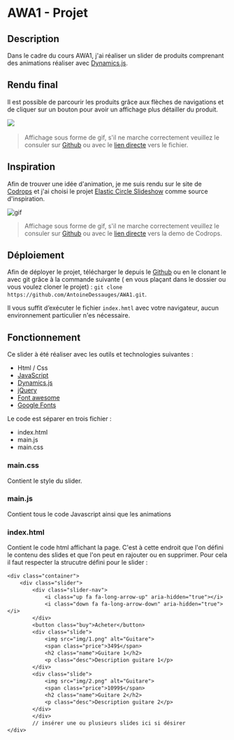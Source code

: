 
# AWA1 - Projet

## Description
Dans le cadre du cours AWA1, j'ai réaliser un slider de produits comprenant des animations réaliser avec [Dynamics.js](http://dynamicsjs.com/).

## Rendu final
Il est possible de parcourir les produits grâce aux flèches de navigations et de cliquer sur un bouton pour avoir un affichage plus détailler du produit.

<img src="/doc/1.gif?raw=true">

> Affichage sous forme de gif, s'il ne marche correctement veuillez le consuler sur [Github](https://github.com/AntoineDessauges/AWA1) ou avec le [lien directe](https://i.imgur.com/QeT00e7.gifv) vers le fichier.

## Inspiration
Afin de trouver une idée d'animation, je me suis rendu sur le site de [Codrops](https://tympanus.net/codrops/) et j'ai choisi le projet [Elastic Circle Slideshow](https://tympanus.net/codrops/2016/01/27/elastic-circle-slideshow/) comme source d'inspiration.

![gif](https://kek.gg/i/6MSz4d.gif)

> Affichage sous forme de gif, s'il ne marche correctement veuillez le consuler sur [Github](https://github.com/AntoineDessauges/AWA1) ou avec le [lien directe](https://tympanus.net/Development/ElasticCircleSlideshow/) vers la demo de Codrops.

## Déploiement
Afin de déployer le projet, télécharger le depuis le [Github](https://github.com/AntoineDessauges/AWA1) ou en le  clonant le avec git grâce à la commande suivante ( en vous plaçant dans le dossier ou vous voulez cloner le projet) : `git clone https://github.com/AntoineDessauges/AWA1.git`.

Il vous suffit d’exécuter le fichier `index.hmtl` avec votre navigateur, aucun environnement particulier n'es nécessaire.

## Fonctionnement
Ce slider à été réaliser avec les outils et technologies suivantes :
 
 - Html / Css
 - [JavaScript](https://www.javascript.com/)
 - [Dynamics.js](http://dynamicsjs.com/)
 - [jQuery](https://jquery.com/)
 - [Font awesome](http://fontawesome.io/icons/)
 - [Google Fonts](https://fonts.google.com/)

Le code est séparer en trois fichier :

 - index.html
 - main.js
 - main.css

### main.css
Contient le style du slider.

### main.js
Contient tous le code Javascript ainsi que les animations

### index.html
Contient le code html affichant la page.
C'est à cette endroit que l'on défini le contenu des slides et que l'on peut en rajouter ou en supprimer. Pour cela il faut respecter la strucutre défini pour le slider :

    <div class="container">
        <div class="slider">
            <div class="slider-nav">
                <i class="up fa fa-long-arrow-up" aria-hidden="true"></i>
                <i class="down fa fa-long-arrow-down" aria-hidden="true"></i>
            </div>
            <button class="buy">Acheter</button>
            <div class="slide">
                <img src="img/1.png" alt="Guitare">
                <span class="price">349$</span>
                <h2 class="name">Guitare 1</h2>
                <p class="desc">Description guitare 1</p>
            </div>
            <div class="slide">
                <img src="img/2.png" alt="Guitare">
                <span class="price">1099$</span>
                <h2 class="name">Guitare 2</h2>
                <p class="desc">Description guitare 2</p>
            </div>
            </div>
            // insérer une ou plusieurs slides ici si désirer 
    </div>